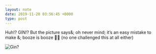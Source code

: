```yaml
---
layout: note
date: 2019-11-20 03:56:45 +0000
type: post
---
```


Huh!? GIN!? But the picture says&; oh never mind; it’s an easy mistake to make &; booze is booze 🤣😂 (no one challenged this at all either)

![Gin?](https://fundiworks.files.wordpress.com/2019/11/61553c260cc7454eacc8a744569c8bb3.jpg?w=640&;h=640)

